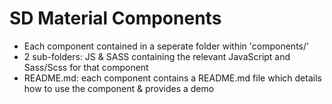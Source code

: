 # SD Material Components 

- Each component contained in a seperate folder within 'components/'
- 2 sub-folders: JS & SASS containing the relevant JavaScript and Sass/Scss for that component
- README.md: each component contains a README.md file which details how to use the component & provides a demo